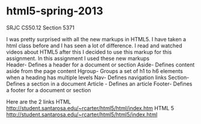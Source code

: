 html5-spring-2013
=================

SRJC CS50.12 Section 5371


I was pretty surprised with all the new markups in HTML5. I have taken a html class before and I has seen a lot of difference. I read and watched videos about HTML5 after this I decided to use this markup for this assignment.
In this assignment I used these new markups    
Header- Defines a header for a document or section
Aside- Defines content aside from the page content
Hgroup- Groups a set of h1 to h6 elements when a heading has multiple levels
Nav- Defines navigation links
Section- Defines a section in a document
Article - Defines an article
Footer- Defines a footer for a document or section

Here are the 2 links
HTML
http://student.santarosa.edu/~rcarter/html5/html/index.htm
HTML 5
http://student.santarosa.edu/~rcarter/html5/html5/index.html


